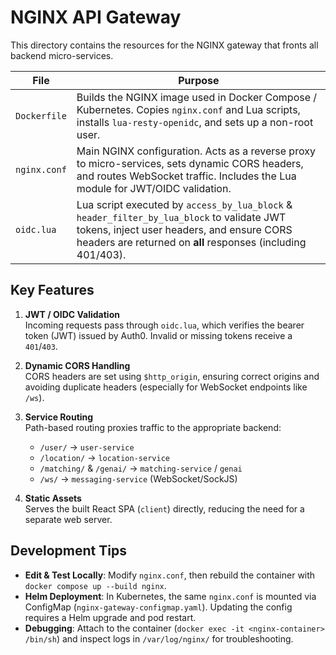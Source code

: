 # NGINX API Gateway

This directory contains the resources for the NGINX gateway that fronts all backend micro-services.

| File | Purpose |
|------|---------|
| `Dockerfile` | Builds the NGINX image used in Docker Compose / Kubernetes. Copies `nginx.conf` and Lua scripts, installs `lua-resty-openidc`, and sets up a non-root user. |
| `nginx.conf` | Main NGINX configuration. Acts as a reverse proxy to micro-services, sets dynamic CORS headers, and routes WebSocket traffic. Includes the Lua module for JWT/OIDC validation. |
| `oidc.lua` | Lua script executed by `access_by_lua_block` & `header_filter_by_lua_block` to validate JWT tokens, inject user headers, and ensure CORS headers are returned on **all** responses (including 401/403). |

## Key Features

1. **JWT / OIDC Validation**  
   Incoming requests pass through `oidc.lua`, which verifies the bearer token (JWT) issued by Auth0. Invalid or missing tokens receive a `401`/`403`.

2. **Dynamic CORS Handling**  
   CORS headers are set using `$http_origin`, ensuring correct origins and avoiding duplicate headers (especially for WebSocket endpoints like `/ws`).

3. **Service Routing**  
   Path-based routing proxies traffic to the appropriate backend:
   - `/user/` → `user-service`
   - `/location/` → `location-service`
   - `/matching/` & `/genai/` → `matching-service` / `genai`
   - `/ws/` → `messaging-service` (WebSocket/SockJS)

4. **Static Assets**  
   Serves the built React SPA (`client`) directly, reducing the need for a separate web server.

## Development Tips

- **Edit & Test Locally**: Modify `nginx.conf`, then rebuild the container with `docker compose up --build nginx`.
- **Helm Deployment**: In Kubernetes, the same `nginx.conf` is mounted via ConfigMap (`nginx-gateway-configmap.yaml`). Updating the config requires a Helm upgrade and pod restart.
- **Debugging**: Attach to the container (`docker exec -it <nginx-container> /bin/sh`) and inspect logs in `/var/log/nginx/` for troubleshooting.
